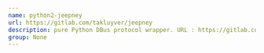 ```yaml
---
name: python2-jeepney
url: https://gitlab.com/takluyver/jeepney
description: pure Python DBus protocol wrapper. URL : https://gitlab.com/takluyver/jeepney Groups : None
group: None
---
```


